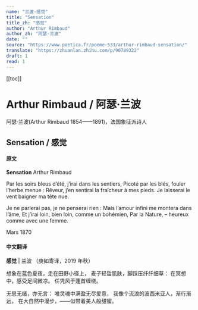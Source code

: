 ```yaml
---
name: "兰波-感觉"
title: "Sensation"
title_zh: "感觉"
author: "Arthur Rimbaud"
author_zh: "阿瑟·兰波"
date: ""
source: "https://www.poetica.fr/poeme-533/arthur-rimbaud-sensation/"
translate: "https://zhuanlan.zhihu.com/p/90789322"
draft: 1
read: 1
---
```


[[toc]]

# Arthur Rimbaud / 阿瑟·兰波

阿瑟·兰波(Arthur Rimbaud 1854——1891)，法国象征派诗人

## Sensation / 感觉

<!-- tabs:start -->

#### **原文**

**Sensation**
Arthur Rimbaud

Par les soirs bleus d’été, j’irai dans les sentiers,
Picoté par les blés, fouler l’herbe menue :
Rêveur, j’en sentirai la fraîcheur à mes pieds.
Je laisserai le vent baigner ma tête nue.

Je ne parlerai pas, je ne penserai rien :
Mais l’amour infini me montera dans l’âme,
Et j’irai loin, bien loin, comme un bohémien,
Par la Nature, – heureux comme avec une femme.

Mars 1870

#### **中文翻译**

**感觉** | 兰波
（庾如寄译，2019 年秋）

想象在蓝色夏夜，走在田野小径上，
麦子轻蜇肌肤，脚踩压纤纤细草：
在冥想中，感受足间微凉。
任凭风于蓬首缠绕。

无思无绪，亦无言：
唯灵魂中满盈无尽爱意，
我像个流浪的波西米亚人，渐行渐远，
在大自然中漫步，——似带着美人般甜蜜。

<!-- tabs:end -->
